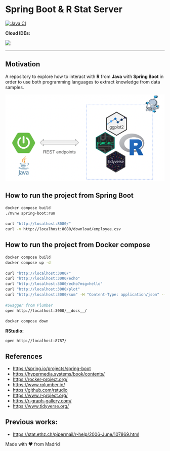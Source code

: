 # Spring Boot & R Stat Server

[![Java CI](https://github.com/jabrena/spring-boot-and-r-language/actions/workflows/maven.yml/badge.svg)](https://github.com/jabrena/spring-boot-and-r-language/actions/workflows/maven.yml)

**Cloud IDEs:**

[![](https://gitpod.io/button/open-in-gitpod.svg)](https://gitpod.io/#https://github.com/jabrena/spring-boot-and-r)

---


## Motivation

A repository to explore how to interact with **R** from **Java** with **Spring Boot** in order to use both programming languages to extract knowledge from data samples.

![](./docs/architectural-solution.png)

## How to run the project from Spring Boot

```bash
docker compose build
./mvnw spring-boot:run

curl "http://localhost:8080/"
curl -v http://localhost:8080/download/employee.csv
```

## How to run the project from Docker compose

```bash
docker compose build
docker compose up -d

curl "http://localhost:3000/"
curl "http://localhost:3000/echo"
curl "http://localhost:3000/echo?msg=hello"
curl "http://localhost:3000/plot"
curl "http://localhost:3000/sum" -H "Content-Type: application/json" --data '{"a":4, "b":5}' 

#Swagger from Plumber
open http://localhost:3000/__docs__/

docker compose down
```

**RStudio:**

```
open http://localhost:8787/
```

## References

- https://spring.io/projects/spring-boot
- https://hypermedia.systems/book/contents/
- https://rocker-project.org/
- https://www.rplumber.io/
- https://github.com/rstudio
- https://www.r-project.org/
- https://r-graph-gallery.com/
- https://www.tidyverse.org/

## Previous works:

- https://stat.ethz.ch/pipermail/r-help/2006-June/107869.html

Made with ❤️ from Madrid
